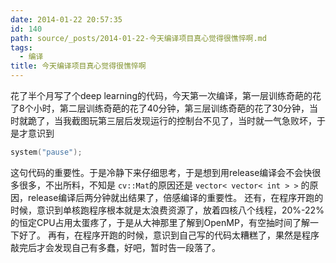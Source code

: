 ```yaml
---
date: 2014-01-22 20:57:35
id: 140
path: source/_posts/2014-01-22-今天编译项目真心觉得很憔悴啊.md
tags:
  - 编译
title: 今天编译项目真心觉得很憔悴啊
---
```


花了半个月写了个deep learning的代码，今天第一次编译，第一层训练奇葩的花了8个小时，第二层训练奇葩的花了40分钟，第三层训练奇葩的花了30分钟，当时就跪了，当我截图玩第三层后发现运行的控制台不见了，当时就一气急败坏，于是才意识到

``` c
system("pause");
```

<!-- more -->

这句代码的重要性。于是冷静下来仔细思考，于是想到用release编译会不会快很多很多，不出所料，不知是 `cv::Mat`的原因还是 `vector< vector< int > >` 的原因，release编译后两分钟就出结果了，倍感编译的重要性。
还有，在程序开跑的时候，意识到单核跑程序根本就是太浪费资源了，放着四核八个线程，20%-22%的恒定CPU占用太蛋疼了，于是从大神那里了解到OpenMP，有空抽时间了解一下好了。
再有，在程序开跑的时候，意识到自己写的代码太糟糕了，果然是程序敲完后才会发现自己有多蠢，好吧，暂时告一段落了。